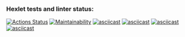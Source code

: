 ### Hexlet tests and linter status:

[![Actions Status](https://github.com/Sa6a/php-project-lvl1/workflows/hexlet-check/badge.svg)](https://github.com/Sa6a/php-project-lvl1/actions)
[![Maintainability](https://api.codeclimate.com/v1/badges/774e405a50e6db2a81e0/maintainability)](https://codeclimate.com/github/Sa6a/php-project-lvl1/maintainability)
[![asciicast](https://asciinema.org/a/mF5kaH5e1uAqt0pS0bfKDdh3Q.svg)](https://asciinema.org/a/mF5kaH5e1uAqt0pS0bfKDdh3Q)
[![asciicast](https://asciinema.org/a/kFXxwpjKbBCgw9kUZtNnM52n5.svg)](https://asciinema.org/a/kFXxwpjKbBCgw9kUZtNnM52n5)
[![asciicast](https://asciinema.org/a/H4NaU5sykzkVKtX46T1I1Bcyr.svg)](https://asciinema.org/a/H4NaU5sykzkVKtX46T1I1Bcyr)
[![asciicast](https://asciinema.org/a/rwriafvJELX5EOP6OWZOo4CgW.svg)](https://asciinema.org/a/rwriafvJELX5EOP6OWZOo4CgW)
